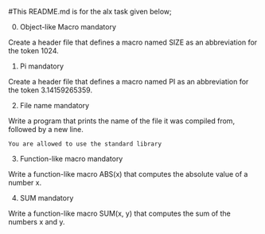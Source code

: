 #This README.md is for the alx task given below;


0. Object-like Macro
mandatory

Create a header file that defines a macro named SIZE as an abbreviation for the token 1024.



1. Pi
mandatory

Create a header file that defines a macro named PI as an abbreviation for the token 3.14159265359.



2. File name
mandatory

Write a program that prints the name of the file it was compiled from, followed by a new line.

    You are allowed to use the standard library


3. Function-like macro
mandatory

Write a function-like macro ABS(x) that computes the absolute value of a number x.



4. SUM
mandatory

Write a function-like macro SUM(x, y) that computes the sum of the numbers x and y.
